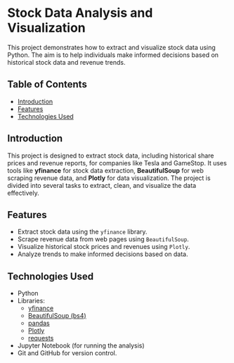 # Stock Data Analysis and Visualization

This project demonstrates how to extract and visualize stock data using Python. The aim is to help individuals make informed decisions based on historical stock data and revenue trends.

## Table of Contents
- [Introduction](#introduction)
- [Features](#features)
- [Technologies Used](#technologies-used)

## Introduction
This project is designed to extract stock data, including historical share prices and revenue reports, for companies like Tesla and GameStop. It uses tools like **yfinance** for stock data extraction, **BeautifulSoup** for web scraping revenue data, and **Plotly** for data visualization. The project is divided into several tasks to extract, clean, and visualize the data effectively.

## Features
- Extract stock data using the `yfinance` library.
- Scrape revenue data from web pages using `BeautifulSoup`.
- Visualize historical stock prices and revenues using `Plotly`.
- Analyze trends to make informed decisions based on data.

## Technologies Used
- Python
- Libraries:
  - [yfinance](https://pypi.org/project/yfinance/)
  - [BeautifulSoup (bs4)](https://www.crummy.com/software/BeautifulSoup/)
  - [pandas](https://pandas.pydata.org/)
  - [Plotly](https://plotly.com/python/)
  - [requests](https://docs.python-requests.org/)
- Jupyter Notebook (for running the analysis)
- Git and GitHub for version control.










